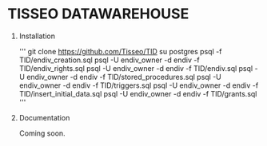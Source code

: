 TISSEO DATAWAREHOUSE
====================

1. Installation

    '''
    git clone https://github.com/Tisseo/TID 
    su postgres
    psql -f TID/endiv_creation.sql
    psql -U endiv_owner -d endiv -f TID/endiv_rights.sql
    psql -U endiv_owner -d endiv -f TID/endiv.sql
    psql -U endiv_owner -d endiv -f TID/stored_procedures.sql
    psql -U endiv_owner -d endiv -f TID/triggers.sql
    psql -U endiv_owner -d endiv -f TID/insert_initial_data.sql
    psql -U endiv_owner -d endiv -f TID/grants.sql
    '''

2. Documentation

    Coming soon.
